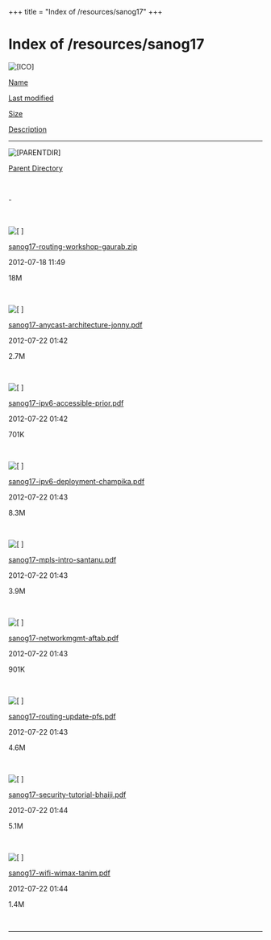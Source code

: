 +++
title = "Index of /resources/sanog17"
+++

Index of /resources/sanog17
===========================

![\[ICO\]](../../icons/blank.gif)

[Name](index.html@C=N%3BO=A.html)

[Last modified](index.html@C=M%3BO=D.html)

[Size](index.html@C=S%3BO=A.html)

[Description](index.html@C=D%3BO=A.html)

------------------------------------------------------------------------

![\[PARENTDIR\]](../../icons/back.gif)

[Parent Directory](../index.html)

 

\-

 

![\[ \]](../../icons/compressed.gif)

[sanog17-routing-workshop-gaurab.zip](sanog17-routing-workshop-gaurab.zip)

2012-07-18 11:49

18M

 

![\[ \]](../../icons/layout.gif)

[sanog17-anycast-architecture-jonny.pdf](sanog17-anycast-architecture-jonny.pdf)

2012-07-22 01:42

2.7M

 

![\[ \]](../../icons/layout.gif)

[sanog17-ipv6-accessible-prior.pdf](sanog17-ipv6-accessible-prior.pdf)

2012-07-22 01:42

701K

 

![\[ \]](../../icons/layout.gif)

[sanog17-ipv6-deployment-champika.pdf](sanog17-ipv6-deployment-champika.pdf)

2012-07-22 01:43

8.3M

 

![\[ \]](../../icons/layout.gif)

[sanog17-mpls-intro-santanu.pdf](sanog17-mpls-intro-santanu.pdf)

2012-07-22 01:43

3.9M

 

![\[ \]](../../icons/layout.gif)

[sanog17-networkmgmt-aftab.pdf](sanog17-networkmgmt-aftab.pdf)

2012-07-22 01:43

901K

 

![\[ \]](../../icons/layout.gif)

[sanog17-routing-update-pfs.pdf](sanog17-routing-update-pfs.pdf)

2012-07-22 01:43

4.6M

 

![\[ \]](../../icons/layout.gif)

[sanog17-security-tutorial-bhaiji.pdf](sanog17-security-tutorial-bhaiji.pdf)

2012-07-22 01:44

5.1M

 

![\[ \]](../../icons/layout.gif)

[sanog17-wifi-wimax-tanim.pdf](sanog17-wifi-wimax-tanim.pdf)

2012-07-22 01:44

1.4M

 

------------------------------------------------------------------------
